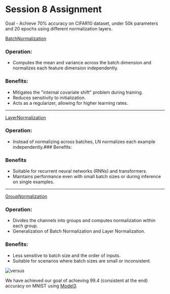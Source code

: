 # Session 8 Assignment

Goal - Achieve 70% accuracy on CIFAR10 dataset, under 50k parameters and 20 epochs using different normalization layers.

[BatchNormalization](./batchnorm.ipynb)

### Operation: 
- Computes the mean and variance across the batch dimension and normalizes each feature dimension independently.
### Benefits:
- Mitigates the "internal covariate shift" problem during training.
- Reduces sensitivity to initialization.
- Acts as a regularizer, allowing for higher learning rates.

---

[LayerNormalization](./layernorm.ipynb)

### Operation:
- Instead of normalizing across batches, LN normalizes each example independently.### Benefits:
### Benefits
- Suitable for recurrent neural networks (RNNs) and transformers.
- Maintains performance even with small batch sizes or during inference on single examples.

---

[GroupNormalization](./groupnorm.ipynb)

### Operation: 
- Divides the channels into groups and computes normalization within each group.
- Generalization of Batch Normalization and Layer Normalization.
### Benefits:
- Less sensitive to batch size and the order of inputs.
- Suitable for scenarios where batch sizes are small or inconsistent.

![versus](https://pic1.zhimg.com/v2-27977bfda164cc78cbef54c5da70d503_1440w.jpg?source=172ae18b)

We have achieved our goal of achieving 99.4 (consistent at the end) accuracy on MNIST using [Model3](./model3.ipynb).